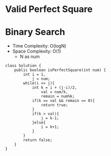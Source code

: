 # Valid Perfect Square

# Binary Search

- Time Complexity: O(logN)
- Space Complexity: O(1)
  - N as num

```
class Solution {
    public boolean isPerfectSquare(int num) {
        int i = 1,
            j = num;
        while(i <= j){
            int k = i + (j-i)/2,
                val = num/k,
                remain = num%k;
            if(k == val && remain == 0){
                return true;
            }
            if(k > val){
                j = k-1;
            }else{
                i = k+1;
            }
        }
        return false;
    }
}
```
